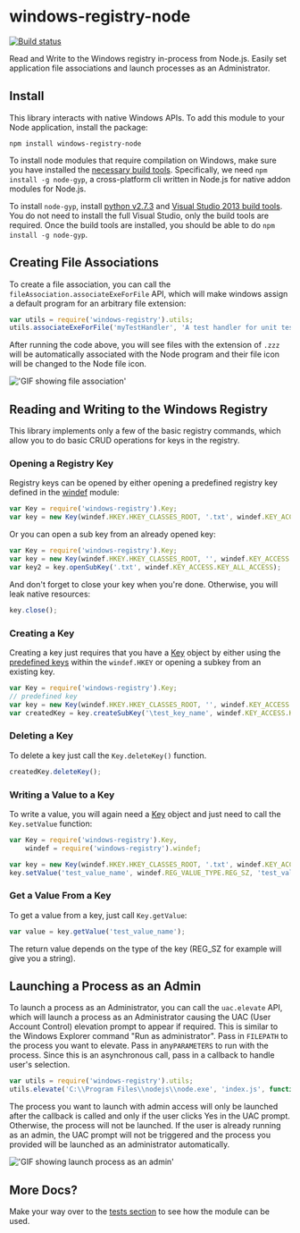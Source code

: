 # windows-registry-node

[![Build status](https://ci.appveyor.com/api/projects/status/ot69wbkyrcv7ig3p/branch/master?svg=true)](https://ci.appveyor.com/project/sedouard/windows-registry-node/branch/master)

Read and Write to the Windows registry in-process from Node.js. Easily set application file associations and launch processes as an Administrator.

## Install

This library interacts with native Windows APIs. To add this module to your Node application, install the package:

```
npm install windows-registry-node

```

To install node modules that require compilation on Windows, make sure you have installed the [necessary build tools](https://github.com/nodejs/node-gyp#installation). Specifically, we need `npm install -g node-gyp`, a cross-platform cli written in Node.js for native addon modules for Node.js. 

To install `node-gyp`, install [python v2.7.3](http://www.python.org/download/releases/2.7.3#download) and [Visual Studio 2013 build tools](http://www.microsoft.com/en-gb/download/details.aspx?id=44914). You do not need to install the full Visual Studio, only the build tools are required. Once the build tools are installed, you should be able to do `npm install -g node-gyp`. 

## Creating File Associations

To create a file association, you can call the `fileAssociation.associateExeForFile` API, which will make windows assign a default program for an arbitrary file extension:

```js
var utils = require('windows-registry').utils;
utils.associateExeForFile('myTestHandler', 'A test handler for unit tests', 'C:\\path\\to\\icon', 'C:\\Program Files\\nodejs\\node.exe %1', '.zzz');

```
After running the code above, you will see files with the extension of `.zzz` will be automatically associated with the Node program and their file icon will be changed to the Node file icon.

!['GIF showing file association'](https://github.com/CatalystCode/windows-registry-node/blob/fix_readme/fileassoc.jpg)

## Reading and Writing to the Windows Registry

This library implements only a few of the basic registry commands, which allow you to do basic CRUD 
operations for keys in the registry.

### Opening a Registry Key

Registry keys can be opened by either opening a predefined registry key defined in the [windef](lib/windef.js) module:

```js
var Key = require('windows-registry').Key;
var key = new Key(windef.HKEY.HKEY_CLASSES_ROOT, '.txt', windef.KEY_ACCESS.KEY_ALL_ACCESS);

```

Or you can open a sub key from an already opened key:

```js
var Key = require('windows-registry').Key;
var key = new Key(windef.HKEY.HKEY_CLASSES_ROOT, '', windef.KEY_ACCESS.KEY_ALL_ACCESS);
var key2 = key.openSubKey('.txt', windef.KEY_ACCESS.KEY_ALL_ACCESS);

```

And don't forget to close your key when you're done. Otherwise, you will leak native resources:

```js
key.close();

```

### Creating a Key

Creating a key just requires that you have a [Key](lib/key.js) object by either using the [predefined keys](https://github.com/CatalystCode/windows-registry-node/blob/master/lib/windef.js#L27) within the `windef.HKEY` or opening a subkey from an existing key.

```js
var Key = require('windows-registry').Key;
// predefined key
var key = new Key(windef.HKEY.HKEY_CLASSES_ROOT, '', windef.KEY_ACCESS.KEY_ALL_ACCESS);
var createdKey = key.createSubKey('\test_key_name', windef.KEY_ACCESS.KEY_ALL_ACCESS);

```

### Deleting a Key
To delete a key just call the `Key.deleteKey()` function.

```js
createdKey.deleteKey();

```

### Writing a Value to a Key

To write a value, you will again need a [Key](lib/key.js) object and just need to call the `Key.setValue` function:

```js
var Key = require('windows-registry').Key,
	windef = require('windows-registry').windef;

var key = new Key(windef.HKEY.HKEY_CLASSES_ROOT, '.txt', windef.KEY_ACCESS.KEY_ALL_ACCESS);
key.setValue('test_value_name', windef.REG_VALUE_TYPE.REG_SZ, 'test_value');

``` 

### Get a Value From a Key

To get a value from a key, just call `Key.getValue`:

```js
var value = key.getValue('test_value_name');
```

The return value depends on the type of the key (REG_SZ for example will give you a string).

## Launching a Process as an Admin

To launch a process as an Administrator, you can call the `uac.elevate` API, which will launch a process as an Administrator causing the UAC (User Account Control) elevation prompt to appear if required. This is similar to the Windows Explorer command "Run as administrator".  Pass in `FILEPATH` to the process you want to elevate. Pass in any`PARAMETERS` to run with the process. Since this is an asynchronous call, pass in a callback to handle user's selection.

```js
var utils = require('windows-registry').utils;
utils.elevate('C:\\Program Files\\nodejs\\node.exe', 'index.js', function (err, result){console.log(result);});

```
The process you want to launch with admin access will only be launched after the callback is called and only if the user clicks Yes in the UAC prompt. Otherwise, the process will not be launched. If the user is already running as an admin, the UAC prompt will not be triggered and the process you provided will be launched as an administrator automatically.

!['GIF showing launch process as an admin'](https://github.com/CatalystCode/windows-registry-node/blob/fix_readme/elevate.gif)

## More Docs?

Make your way over to the [tests section](test) to see how the module can be used.

